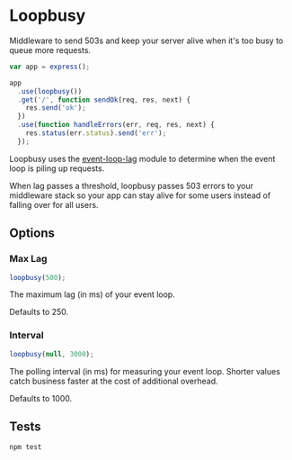 # Loopbusy

Middleware to send 503s and keep your server alive when it's too busy to queue more requests.

```js
var app = express();

app
  .use(loopbusy())
  .get('/', function sendOk(req, res, next) {
    res.send('ok');
  })
  .use(function handleErrors(err, req, res, next) {
    res.status(err.status).send('err');
  });
```

Loopbusy uses the [event-loop-lag](https://github.com/pebble/event-loop-lag)
module to determine when the event loop is piling up requests.

When lag passes a threshold, loopbusy passes 503 errors
to your middleware stack so your app can stay alive for some users
instead of falling over for all users.

## Options

### Max Lag

```js
loopbusy(500);
```

The maximum lag (in ms) of your event loop.

Defaults to 250.

### Interval

```js
loopbusy(null, 3000);
```

The polling interval (in ms) for measuring your event loop.
Shorter values catch business faster at the cost of
additional overhead.

Defaults to 1000.

## Tests

```js
npm test
```
